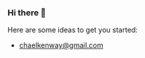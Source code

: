 ### Hi there 👋

<!--
**ChaelKenvin/ChaelKenvin** is a ✨ _special_ ✨ repository because its `README.md` (this file) appears on your GitHub profile.
-->
Here are some ideas to get you started:

- chaelkenway@gmail.com
